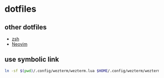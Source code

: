 # dotfiles

## other dotfiles

- [zsh](https://github.com/mitubaEX/zsh_conf)
- [Neovim](https://github.com/mitubaEX/nvim_lua_config)

## use symbolic link

```sh
ln -sf $(pwd)/.config/wezterm/wezterm.lua $HOME/.config/wezterm/wezterm.lua
```

